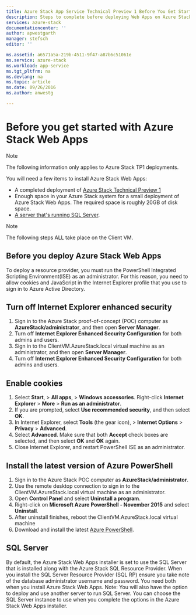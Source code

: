 ```yaml
---
title: Azure Stack App Service Technical Preview 1 Before You Get Started | Microsoft Docs
description: Steps to complete before deploying Web Apps on Azure Stack
services: azure-stack
documentationcenter: ''
author: apwestgarth
manager: stefsch
editor: ''

ms.assetid: a6571a5a-219b-4511-9f47-a87b6c51061e
ms.service: azure-stack
ms.workload: app-service
ms.tgt_pltfrm: na
ms.devlang: na
ms.topic: article
ms.date: 09/26/2016
ms.author: anwestg

---
```

# Before you get started with Azure Stack Web Apps
> [!NOTE]
> The following information only applies to Azure Stack TP1 deployments.
> 
> 

You will need a few items to install Azure Stack Web Apps:

* A completed deployment of [Azure Stack Technical Preview 1](azure-stack-run-powershell-script.md)
* Enough space in your Azure Stack system for a small deployment of Azure Stack Web Apps.  The required space is roughly 20GB of disk space.
* [A server that's running SQL Server](#SQL-Server).

> [!NOTE]
> The following steps ALL take place on the Client VM.
> 
> 

## Before you deploy Azure Stack Web Apps
To deploy a resource provider, you must run the PowerShell Integrated Scripting Environment(ISE) as an administrator. For this reason, you need to allow cookies and JavaScript in the Internet Explorer profile that you use to sign in to Azure Active Directory.

## Turn off Internet Explorer enhanced security
1. Sign in to the Azure Stack proof-of-concept (POC) computer as **AzureStack/administrator**, and then open **Server Manager**.
2. Turn off **Internet Explorer Enhanced Security Configuration** for both admins and users.
3. Sign in to the ClientVM.AzureStack.local virtual machine as an administrator, and then open **Server Manager**.
4. Turn off **Internet Explorer Enhanced Security Configuration** for both admins and users.

## Enable cookies
1. Select **Start**, > **All apps**, > **Windows accessories**. Right-click **Internet Explorer** > **More** > **Run as an administrator**.
2. If you are prompted, select **Use recommended security**, and then select **OK**.
3. In Internet Explorer, select **Tools** (the gear icon), > **Internet Options** > **Privacy** > **Advanced**.
4. Select **Advanced**. Make sure that both **Accept** check boxes are selected, and then select **OK** and **OK** again.
5. Close Internet Explorer, and restart PowerShell ISE as an administrator.

## Install the latest version of Azure PowerShell
1. Sign in to the Azure Stack POC computer as **AzureStack/administrator**.
2. Use the remote desktop connection to sign in to the ClientVM.AzureStack.local virtual machine as an administrator.
3. Open **Control Panel** and select **Uninstall a program**. 
4. Right-click on **Microsoft Azure PowerShell - November 2015** and select **Uninstall**.
5. After uninstall finishes,  reboot the ClientVM.AzureStack.local virtual machine
6. Download and install the latest [Azure PowerShell](http://aka.ms/azstackpsh).

## SQL Server
By default, the Azure Stack Web Apps installer is set to use the SQL Server that is installed along with the Azure Stack SQL Resource Provider. When you install the SQL Server Resource Provider (SQL RP) ensure you take note of the database administrator username and password. You need both when you install Azure Stack Web Apps.
Note: You will also have the option to deploy and use another server to run SQL Server. You can choose the SQL Server instance to use when you complete the options in the Azure Stack Web Apps installer.

